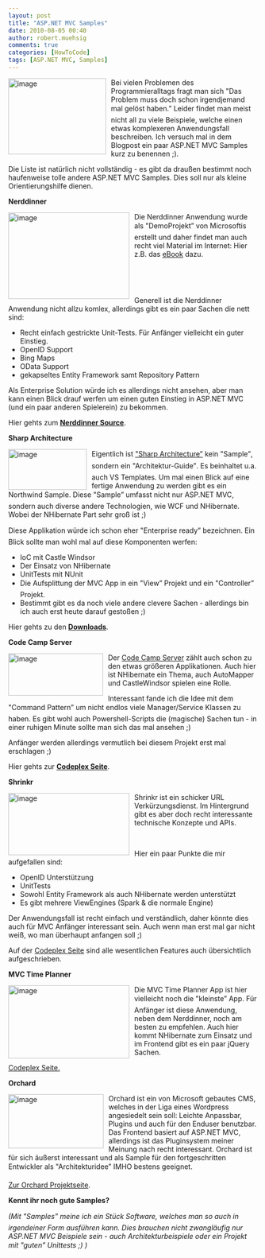 ```yaml
---
layout: post
title: "ASP.NET MVC Samples"
date: 2010-08-05 00:40
author: robert.muehsig
comments: true
categories: [HowToCode]
tags: [ASP.NET MVC, Samples]
---
```

<p><a href="{{BASE_PATH}}/assets/wp-images/image1022.png"><img style="border-bottom: 0px; border-left: 0px; margin: 0px 10px 0px 0px; display: inline; border-top: 0px; border-right: 0px" title="image" border="0" alt="image" align="left" src="{{BASE_PATH}}/assets/wp-images/image_thumb206.png" width="197" height="153" /></a>Bei vielen Problemen des Programmieralltags fragt man sich "Das Problem muss doch schon irgendjemand mal gelöst haben.” Leider findet man meist nicht all zu viele Beispiele, welche einen etwas komplexeren Anwendungsfall beschreiben. Ich versuch mal in dem Blogpost ein paar ASP.NET MVC Samples kurz zu benennen ;).</p> <!--more-->  <p>Die Liste ist natürlich nicht vollständig - es gibt da draußen bestimmt noch haufenweise tolle andere ASP.NET MVC Samples. Dies soll nur als kleine Orientierungshilfe dienen.</p>  <p><strong>Nerddinner</strong></p>  <p><a href="{{BASE_PATH}}/assets/wp-images/image1023.png"><img style="border-bottom: 0px; border-left: 0px; margin: 0px 10px 0px 0px; display: inline; border-top: 0px; border-right: 0px" title="image" border="0" alt="image" align="left" src="{{BASE_PATH}}/assets/wp-images/image_thumb207.png" width="244" height="174" /></a> </p>  <p></p>  <p></p>  <p>Die Nerddinner Anwendung wurde als "DemoProjekt” von Microsoftis erstellt und daher findet man auch recht viel Material im Internet: Hier z.B. das <a href="http://code-inside.de/blog/2009/03/11/kostenloses-aspnet-mvc-tutorial-kapitel-sample-application-nerddinner/">eBook</a> dazu.</p>  <p>&#160;</p>  <p>&#160;</p>  <p>Generell ist die Nerddinner Anwendung nicht allzu komlex, allerdings gibt es ein paar Sachen die nett sind:</p>  <ul>   <li>Recht einfach gestrickte Unit-Tests. Für Anfänger vielleicht ein guter Einstieg.</li>    <li>OpenID Support</li>    <li>Bing Maps </li>    <li>OData Support</li>    <li>gekapseltes Entity Framework samt Repository Pattern</li> </ul>  <p>Als Enterprise Solution würde ich es allerdings nicht ansehen, aber man kann einen Blick drauf werfen um einen guten Einstieg in ASP.NET MVC (und ein paar anderen Spielerein) zu bekommen.</p>  <p>Hier gehts zum <strong><a href="http://nerddinner.codeplex.com">Nerddinner Source</a></strong>.</p>  <p><strong>Sharp Architecture</strong></p>  <p><a href="{{BASE_PATH}}/assets/wp-images/image1024.png"><img style="border-bottom: 0px; border-left: 0px; margin: 0px 10px 0px 0px; display: inline; border-top: 0px; border-right: 0px" title="image" border="0" alt="image" align="left" src="{{BASE_PATH}}/assets/wp-images/image_thumb208.png" width="158" height="82" /></a> </p>  <p>Eigentlich ist <a href="http://www.sharparchitecture.net/">"Sharp Architecture”</a> kein "Sample”, sondern ein "Architektur-Guide”. Es beinhaltet u.a. auch VS Templates. Um mal einen Blick auf eine fertige Anwendung zu werden gibt es ein Northwind Sample. Diese "Sample” umfasst nicht nur ASP.NET MVC, sondern auch diverse andere Technologien, wie WCF und NHibernate. Wobei der NHibernate Part sehr groß ist ;)</p>  <p>Diese Applikation würde ich schon eher "Enterprise ready” bezeichnen. Ein Blick sollte man wohl mal auf diese Komponenten werfen:</p>  <ul>   <li>IoC mit Castle Windsor</li>    <li>Der Einsatz von NHibernate</li>    <li>UnitTests mit NUnit</li>    <li>Die Aufsplittung der MVC App in ein "View” Projekt und ein "Controller” Projekt.</li>    <li>Bestimmt gibt es da noch viele andere clevere Sachen - allerdings bin ich auch erst heute darauf gestoßen ;)</li> </ul>  <p>Hier gehts zu den <a href="http://github.com/codai/Sharp-Architecture/downloads"><strong>Downloads</strong></a>.</p>  <p><strong>Code Camp Server</strong></p>  <p><a href="{{BASE_PATH}}/assets/wp-images/image1025.png"><img style="border-bottom: 0px; border-left: 0px; margin: 0px 10px 0px 0px; display: inline; border-top: 0px; border-right: 0px" title="image" border="0" alt="image" align="left" src="{{BASE_PATH}}/assets/wp-images/image_thumb209.png" width="191" height="85" /></a> </p>  <p>Der <a href="http://codecampserver.codeplex.com/">Code Camp Server</a> zählt auch schon zu den etwas größeren Applikationen. Auch hier ist NHibernate ein Thema, auch AutoMapper und CastleWindsor spielen eine Rolle.</p>  <p>Interessant fande ich die Idee mit dem "Command Pattern” um nicht endlos viele Manager/Service Klassen zu haben. Es gibt wohl auch Powershell-Scripts die (magische) Sachen tun - in einer ruhigen Minute sollte man sich das mal ansehen ;)</p>  <p>Anfänger werden allerdings vermutlich bei diesem Projekt erst mal erschlagen ;)</p>  <p>Hier gehts zur <a href="http://codecampserver.codeplex.com/"><strong>Codeplex Seite</strong></a>.</p>  <p><strong>Shrinkr</strong></p>  <p><a href="{{BASE_PATH}}/assets/wp-images/image1026.png"><img style="border-bottom: 0px; border-left: 0px; margin: 0px 10px 0px 0px; display: inline; border-top: 0px; border-right: 0px" title="image" border="0" alt="image" align="left" src="{{BASE_PATH}}/assets/wp-images/image_thumb210.png" width="244" height="125" /></a> </p>  <p>Shrinkr ist ein schicker URL Verkürzungsdienst. Im Hintergrund gibt es aber doch recht interessante technische Konzepte und APIs.</p>  <p>&#160;</p>  <p>Hier ein paar Punkte die mir aufgefallen sind:</p>  <ul>   <li>OpenID Unterstützung</li>    <li>UnitTests </li>    <li>Sowohl Entity Framework als auch NHibernate werden unterstützt</li>    <li>Es gibt mehrere ViewEngines (Spark &amp; die normale Engine)</li> </ul>  <p>Der Anwendungsfall ist recht einfach und verständlich, daher könnte dies auch für MVC Anfänger interessant sein. Auch wenn man erst mal gar nicht weiß, wo man überhaupt anfangen soll ;)</p>  <p>Auf der <a href="http://shrinkr.codeplex.com/">Codeplex Seite</a> sind alle wesentlichen Features auch übersichtlich aufgeschrieben.</p>  <p><strong>MVC Time Planner</strong></p>  <p><a href="{{BASE_PATH}}/assets/wp-images/image1027.png"><img style="border-bottom: 0px; border-left: 0px; margin: 0px 10px 0px 0px; display: inline; border-top: 0px; border-right: 0px" title="image" border="0" alt="image" align="left" src="{{BASE_PATH}}/assets/wp-images/image_thumb211.png" width="244" height="147" /></a> </p>  <p>Die MVC Time Planner App ist hier vielleicht noch die "kleinste” App. Für Anfänger ist diese Anwendung, neben dem Nerddinner, noch am besten zu empfehlen. Auch hier kommt NHibernate zum Einsatz und im Frontend gibt es ein paar jQuery Sachen.</p>  <p><a href="http://mvctimeplanner.codeplex.com/">Codeplex Seite.</a></p>  <p><strong>Orchard</strong></p>  <p><a href="{{BASE_PATH}}/assets/wp-images/image1028.png"><img style="border-bottom: 0px; border-left: 0px; margin: 0px 10px 0px 0px; display: inline; border-top: 0px; border-right: 0px" title="image" border="0" alt="image" align="left" src="{{BASE_PATH}}/assets/wp-images/image_thumb212.png" width="192" height="109" /></a> </p>  <p>Orchard ist ein von Microsoft gebautes CMS, welches in der Liga eines Wordpress angesiedelt sein soll: Leichte Anpassbar, Plugins und auch für den Enduser benutzbar. Das Frontend basiert auf ASP.NET MVC, allerdings ist das Pluginsystem meiner Meinung nach recht interessant. Orchard ist für sich äußerst interessant und als Sample für den fortgeschritten Entwickler als "Architekturidee” IMHO bestens geeignet. </p>  <p><a href="http://www.orchardproject.net/">Zur Orchard Projektseite</a>.</p>  <p><strong>Kennt ihr noch gute Samples?</strong></p>  <p><em>(Mit "Samples” meine ich ein Stück Software, welches man so auch in irgendeiner Form ausführen kann. Dies brauchen nicht zwangläufig nur ASP.NET MVC Beispiele sein - auch Architekturbeispiele oder ein Projekt mit "guten” Unittests ;) )</em></p>
